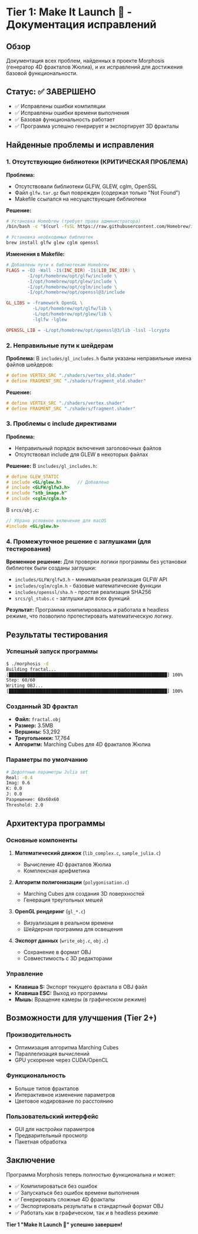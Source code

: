 # Tier 1: Make It Launch 🚀 - Документация исправлений

## Обзор
Документация всех проблем, найденных в проекте Morphosis (генератор 4D фракталов Жюлиа), и их исправлений для достижения базовой функциональности.

## Статус: ✅ ЗАВЕРШЕНО
- ✅ Исправлены ошибки компиляции
- ✅ Исправлены ошибки времени выполнения  
- ✅ Базовая функциональность работает
- ✅ Программа успешно генерирует и экспортирует 3D фракталы

## Найденные проблемы и исправления

### 1. Отсутствующие библиотеки (КРИТИЧЕСКАЯ ПРОБЛЕМА)

**Проблема:**
- Отсутствовали библиотеки GLFW, GLEW, cglm, OpenSSL
- Файл `glfw.tar.gz` был поврежден (содержал только "Not Found")
- Makefile ссылался на несуществующие библиотеки

**Решение:**
```bash
# Установка Homebrew (требует права администратора)
/bin/bash -c "$(curl -fsSL https://raw.githubusercontent.com/Homebrew/install/HEAD/install.sh)"

# Установка необходимых библиотек
brew install glfw glew cglm openssl
```

**Изменения в Makefile:**
```makefile
# Добавлены пути к библиотекам Homebrew
FLAGS = -O3 -Wall -I$(INC_DIR) -I$(LIB_INC_DIR) \
        -I/opt/homebrew/opt/glfw/include \
        -I/opt/homebrew/opt/glew/include \
        -I/opt/homebrew/opt/cglm/include \
        -I/opt/homebrew/opt/openssl@3/include

GL_LIBS = -framework OpenGL \
          -L/opt/homebrew/opt/glfw/lib \
          -L/opt/homebrew/opt/glew/lib \
          -lglfw -lglew

OPENSSL_LIB = -L/opt/homebrew/opt/openssl@3/lib -lssl -lcrypto
```

### 2. Неправильные пути к шейдерам

**Проблема:**
В `includes/gl_includes.h` были указаны неправильные имена файлов шейдеров:
```c
# define VERTEX_SRC "./shaders/vertex_old.shader"
# define FRAGMENT_SRC "./shaders/fragment_old.shader"
```

**Решение:**
```c
# define VERTEX_SRC "./shaders/vertex.shader"
# define FRAGMENT_SRC "./shaders/fragment.shader"
```

### 3. Проблемы с include директивами

**Проблема:**
- Неправильный порядок включения заголовочных файлов
- Отсутствовал include для GLEW в некоторых файлах

**Решение:**
В `includes/gl_includes.h`:
```c
# define GLEW_STATIC
# include <GL/glew.h>      // Добавлено
# include <GLFW/glfw3.h>
# include "stb_image.h"
# include <cglm/cglm.h>
```

В `srcs/obj.c`:
```c
// Убрано условное включение для macOS
#include <GL/glew.h>
```

### 4. Промежуточное решение с заглушками (для тестирования)

**Временное решение:**
Для проверки логики программы без установки библиотек были созданы заглушки:
- `includes/GLFW/glfw3.h` - минимальная реализация GLFW API
- `includes/cglm/cglm.h` - базовые математические функции
- `includes/openssl/sha.h` - простая реализация SHA256
- `srcs/gl_stubs.c` - заглушки для всех функций

**Результат:** Программа компилировалась и работала в headless режиме, что позволило протестировать математическую логику.

## Результаты тестирования

### Успешный запуск программы
```bash
$ ./morphosis -d
Building fractal...
[████████████████████████████████████████████████████████████] 100%
Step: 60/60
Writing OBJ...
[████████████████████████████████████████████████████████████] 100%
```

### Созданный 3D фрактал
- **Файл:** `fractal.obj`
- **Размер:** 3.5MB
- **Вершины:** 53,292
- **Треугольники:** 17,764
- **Алгоритм:** Marching Cubes для 4D фракталов Жюлиа

### Параметры по умолчанию
```bash
# Дефолтные параметры Julia set
Real: -0.4
Imag: 0.6
K: 0.0
J: 0.0
Разрешение: 60x60x60
Threshold: 2.0
```

## Архитектура программы

### Основные компоненты
1. **Математический движок** (`lib_complex.c`, `sample_julia.c`)
   - Вычисление 4D фракталов Жюлиа
   - Комплексная арифметика

2. **Алгоритм полигонизации** (`polygonisation.c`)
   - Marching Cubes для создания 3D поверхностей
   - Генерация треугольных мешей

3. **OpenGL рендеринг** (`gl_*.c`)
   - Визуализация в реальном времени
   - Шейдерная программа для освещения

4. **Экспорт данных** (`write_obj.c`, `obj.c`)
   - Сохранение в формат OBJ
   - Совместимость с 3D редакторами

### Управление
- **Клавиша S:** Экспорт текущего фрактала в OBJ файл
- **Клавиша ESC:** Выход из программы
- **Мышь:** Вращение камеры (в графическом режиме)

## Возможности для улучшения (Tier 2+)

### Производительность
- Оптимизация алгоритма Marching Cubes
- Параллелизация вычислений
- GPU ускорение через CUDA/OpenCL

### Функциональность
- Больше типов фракталов
- Интерактивное изменение параметров
- Цветовое кодирование по расстоянию

### Пользовательский интерфейс
- GUI для настройки параметров
- Предварительный просмотр
- Пакетная обработка

## Заключение

Программа Morphosis теперь полностью функциональна и может:
- ✅ Компилироваться без ошибок
- ✅ Запускаться без ошибок времени выполнения
- ✅ Генерировать сложные 4D фракталы
- ✅ Экспортировать результаты в стандартный формат OBJ
- ✅ Работать как в графическом, так и в headless режиме

**Tier 1 "Make It Launch 🚀" успешно завершен!**
